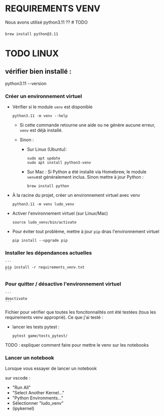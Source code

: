 # REQUIREMENTS VENV

Nous avons utilisé python3.11
 ?? # TODO

### 

    brew install python@3.11

# TODO LINUX

## vérifier bien installé :
python3.11 --version



### Créer un environnement virtuel
- Vérifier si le module `venv` est disponible

    ```
    python3.11 -m venv --help
    ```

    - Si cette commande retourne une aide ou ne génère aucune erreur, `venv` est déjà installé.

    - Sinon : 

        - Sur Linux (Ubuntu):

            ```
            sudo apt update
            sudo apt install python3-venv
            ```

        - Sur Mac : Si Python a été installé via Homebrew, le module `venv`est généralement inclus. Sinon mettre à jour Python : 

            ```
            brew install python
            ```

- À la racine du projet, créer un environnement virtuel avec venv 

    ```
    python3.11 -m venv ludo_venv
    ```

- Activer l'environnement virtuel 
(sur Linux/Mac)

    ```
    source ludo_venv/bin/activate
    ```

<!-- sur windows : ludo_venv\Scripts\activate -->

- Pour éviter tout problème, mettre à jour `pip` dnas l'environnement virtuel 

    ```
    pip install --upgrade pip
    ```

### Installer les dépendances actuelles 

    ```
    pip install -r requirements_venv.txt
    ```

### Pour quitter / désactive l'environnement virtuel

    ```
    deactivate
    ```

Fichier pour vérifier que toutes les foncitonnalités ont été testées (tous les requirements venv approprié).
Ce que j'ai testé : 

- lancer les tests pytest :

    ```
    pytest game/tests_pytest/
    ```

TODO : expliquer comment faire pour mettre le venv sur les notebooks


### Lancer un notebook

Lorsque vous essayer de lancer un notebook 

sur vscode : 
- "Run All"
- "Select Another Kernel..."
- "Python Environments..."
- Sélectionner "ludo_venv"
- (ipykernel)
